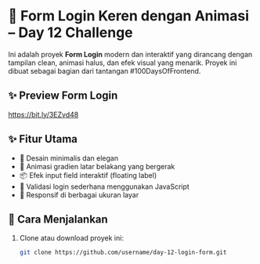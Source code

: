 # 🔐 Form Login Keren dengan Animasi – Day 12 Challenge

Ini adalah proyek **Form Login** modern dan interaktif yang dirancang dengan tampilan clean, animasi halus, dan efek visual yang menarik. Proyek ini dibuat sebagai bagian dari tantangan #100DaysOfFrontend.

## ✨ Preview Form Login
https://bit.ly/3EZvd48

## ✨ Fitur Utama

- 🎨 Desain minimalis dan elegan
- 🔁 Animasi gradien latar belakang yang bergerak
- 📦 Efek input field interaktif (floating label)
- 💬 Validasi login sederhana menggunakan JavaScript
- 📱 Responsif di berbagai ukuran layar

## 🚀 Cara Menjalankan

1. Clone atau download proyek ini:
   ```bash
   git clone https://github.com/username/day-12-login-form.git




